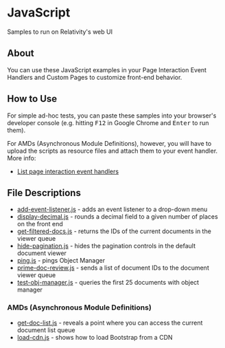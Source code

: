 # JavaScript
Samples to run on Relativity's web UI
## About
You can use these JavaScript examples in your Page Interaction Event Handlers and Custom Pages to customize front-end behavior.

## How to Use
For simple ad-hoc tests, you can paste these samples into your browser's developer console (e.g. hitting <kbd>F12</kbd> in Google Chrome and <kbd>Enter</kbd> to run them). 

For AMDs (Asynchronous Module Definitions), however, you will have to upload the scripts as resource files and attach them to your event handler.
More info:
* [List page interaction event handlers](https://platform.relativity.com/9.6/Content/Customizing_workflows/List_Page_Interaction_event_handlers.htm)

## File Descriptions

* [add-event-listener.js](add-event-listener.js) - adds an event listener to a drop-down menu
* [display-decimal.js](display-decimal.js) - rounds a decimal field to a given number of places on the front end
* [get-filtered-docs.js](get-filtered-docs.js) - returns the IDs of the current documents in the viewer queue
* [hide-pagination.js](hide-pagination.js) - hides the pagination controls in the default document viewer
* [ping.js](ping.js) - pings Object Manager
* [prime-doc-review.js](prime-doc-review.js) - sends a list of document IDs to the document viewer queue
* [test-obj-manager.js](test-obj-manager.js) - queries the first 25 documents with object manager

### AMDs (Asynchronous Module Definitions)
* [get-doc-list.js](amd/get-doc-list.js) - reveals a point where you can access the current document list queue
* [load-cdn.js](amd/load-cdn.js) - shows how to load Bootstrap from a CDN
